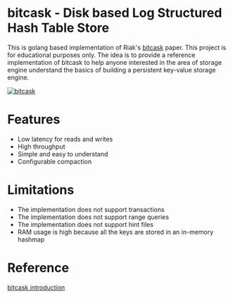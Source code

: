 # bitcask - Disk based Log Structured Hash Table Store
This is golang based implementation of Riak's [bitcask](https://riak.com/assets/bitcask-intro.pdf) paper. This project is for educational purposes only. The idea is to 
provide a reference implementation of bitcask to help anyone interested in the area of storage engine understand the basics of building a persistent key-value storage engine.

[![bitcask](https://github.com/SarthakMakhija/bitcask/actions/workflows/build.yml/badge.svg)](https://github.com/SarthakMakhija/bitcask/actions/workflows/build.yml)

# Features
- Low latency for reads and writes
- High throughput
- Simple and easy to understand
- Configurable compaction

# Limitations
- The implementation does not support transactions
- The implementation does not support range queries
- The implementation does not support hint files
- RAM usage is high because all the keys are stored in an in-memory hashmap

# Reference
[bitcask introduction](https://riak.com/assets/bitcask-intro.pdf)